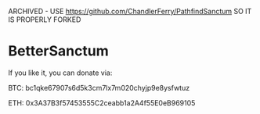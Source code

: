 ARCHIVED - USE https://github.com/ChandlerFerry/PathfindSanctum SO IT IS PROPERLY FORKED

# BetterSanctum

If you like it, you can donate via:

BTC: bc1qke67907s6d5k3cm7lx7m020chyjp9e8ysfwtuz

ETH: 0x3A37B3f57453555C2ceabb1a2A4f55E0eB969105 
